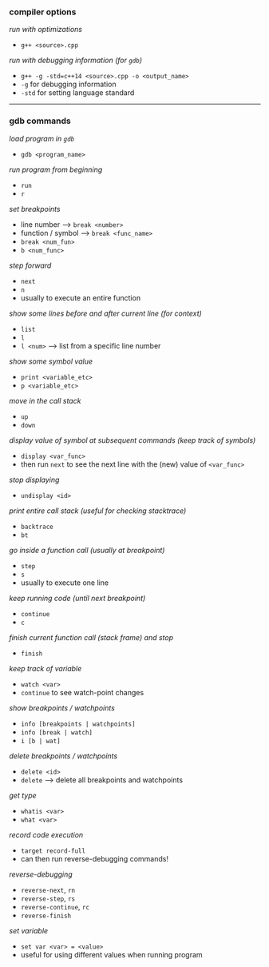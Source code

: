 ### compiler options
_run with optimizations_
- `g++ <source>.cpp`

_run with debugging information (for `gdb`)_
- `g++ -g -std=c++14 <source>.cpp -o <output_name>`
- `-g` for debugging information
- `-std` for setting language standard

---

### gdb commands
_load program in `gdb`_
- `gdb <program_name>`

_run program from beginning_
- `run`
- `r`

_set breakpoints_
- line number --> `break <number>`
- function / symbol --> `break <func_name>`
- `break <num_fun>`
- `b <num_func>`

_step forward_ 
- `next`
- `n`
- usually to execute an entire function

_show some lines before and after current line (for context)_
- `list`
- `l`
- `l <num>` --> list from a specific line number

_show some symbol value_
- `print <variable_etc>`
- `p <variable_etc>`

_move in the call stack_
- `up`
- `down`

_display value of symbol at subsequent commands (keep track of symbols)_
- `display <var_func>`
- then run `next` to see the next line with the (new) value of `<var_func>`

_stop displaying_
- `undisplay <id>`

_print entire call stack (useful for checking stacktrace)_
- `backtrace`
- `bt`

_go inside a function call (usually at breakpoint)_
- `step`
- `s`
- usually to execute one line

_keep running code (until next breakpoint)_
- `continue`
- `c`

_finish current function call (stack frame) and stop_
- `finish`

_keep track of variable_
- `watch <var>`
- `continue` to see watch-point changes

_show breakpoints / watchpoints_
- `info [breakpoints | watchpoints]`
- `info [break | watch]`
- `i [b | wat]`

_delete breakpoints / watchpoints_
- `delete <id>`
- `delete` --> delete all breakpoints and watchpoints

_get type_
- `whatis <var>`
- `what <var>`

_record code execution_
- `target record-full`
- can then run reverse-debugging commands!

_reverse-debugging_
- `reverse-next`, `rn`
- `reverse-step`, `rs`
- `reverse-continue`, `rc`
- `reverse-finish`

_set variable_
- `set var <var> = <value>`
- useful for using different values when running program